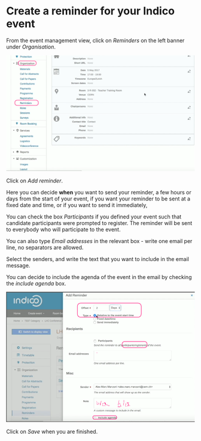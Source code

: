 # Create a reminder for your Indico event

From the event management view, click on _Reminders_ on the left banner under _Organisation_.

![](/assets/reminders_entry.png)

Click on _Add reminder_.

Here you can decide **when** you want to send your reminder, a few hours or days from the start of your event, if you want your reminder to be sent at a fixed date and time, or if you want to send it immediately, 

You can check the box _Participants_ if you defined your event such that candidate participants were prompted to register. The reminder will be sent to everybody who will participate to the event.

You can also type _Email addresses_ in the relevant box - write one email per line, no separators are allowed.

Select the senders, and write the text that you want to include in the email message.

You can decide to include the agenda of the event in the email by checking the _include agenda_ box.

![](/assets/reminders.png)

Click on _Save_ when you are finished.

